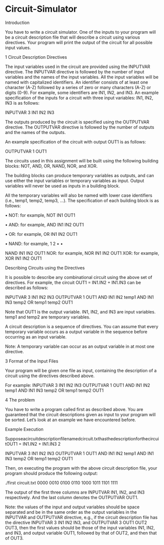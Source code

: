 # Circuit-Simulator
Introduction

You have to write a circuit simulator. One of the inputs to your program will be a circuit description file that will describe a circuit using various directives. Your program will print the output of the circuit for all possible input values.

1 Circuit Description Directives

The input variables used in the circuit are provided using the INPUTVAR directive. The INPUTVAR directive is followed by the number of input variables and the names of the input variables. All the input variables will be named with capitalized identifiers. An identifier consists of at least one character (A-Z) followed by a series of zero or many characters (A-Z) or digits (0-9). For example, some identifiers are IN1, IN2, and IN3. An example specification of the inputs for a circuit with three input variables: IN1, IN2, IN3 is as follows:

INPUTVAR 3 IN1 IN2 IN3

The outputs produced by the circuit is specified using the OUTPUTVAR directive. The OUTPUTVAR directive is
followed by the number of outputs and the names of the outputs.

An example specification of the circuit with output OUT1 is as follows:

OUTPUTVAR 1 OUT1

The circuits used in this assignment will be built using the following building blocks: NOT, AND, OR, NAND,
NOR, and XOR.

The building blocks can produce temporary variables as outputs, and can use either the input variables or
temporary variables as input. Output variables will never be used as inputs in a building block.

All the temporary variables will also be named with lower case identifiers (i.e., temp1, temp2, temp3, ...). The specification of each building block is as follows:

• NOT: for example, NOT IN1 OUT1

• AND: for example,
     AND IN1 IN2 OUT1

• OR: for example,
     OR IN1 IN2 OUT1

• NAND: for example,
1
2
•
•

NAND IN1 IN2 OUT1 NOR: for example, NOR IN1 IN2 OUT1 XOR: for example, XOR IN1 IN2 OUT1

Describing Circuits using the Directives

It is possible to describe any combinational circuit using the above set of directives. For example, the circuit OUT1 = IN1.IN2 + IN1.IN3 can be described as follows:

INPUTVAR 3 IN1 IN2 IN3
OUTPUTVAR 1 OUT1
AND IN1 IN2 temp1
AND IN1 IN3 temp2
OR temp1 temp2 OUT1

Note that OUT1 is the output variable. IN1, IN2, and IN3 are input variables. temp1 and temp2 are temporary
variables.

A circuit description is a sequence of directives. You can assume that every temporary variable occurs as a output variable in the sequence before occurring as an input variable.

Note: A temporary variable can occur as an output variable in at most one directive.

3 Format of the Input Files

Your program will be given one file as input, containing the description of a circuit using the directives described above.

For example:
INPUTVAR 3 IN1 IN2 IN3
OUTPUTVAR 1 OUT1
AND IN1 IN2 temp1
AND IN1 IN3 temp2
OR temp1 temp2 OUT1

4 The problem

You have to write a program called first as described above. You are guaranteed that the circuit descriptions given as input to your program will be sorted. Let’s look at an example we have encountered before.

Example Execution

Supposeacircuitdescriptionfilenamedcircuit.txthasthedescriptionforthecircuitOUT1 = IN1.IN2 + IN1.IN3
2

INPUTVAR 3 IN1 IN2 IN3
OUTPUTVAR 1 OUT1
AND IN1 IN2 temp1
AND IN1 IN3 temp2
OR temp1 temp2 OUT1

Then, on executing the program with the above circuit description file, your program should produce the following output:

./first circuit.txt 0000
0010
0100
0110 1000 1011 1101 1111

The output of the first three columns are INPUTVAR IN1, IN2, and IN3 respectively. And the last column denotes the OUTPUTVAR OUT1.

Note: the values of the input and output variables should be space separated and be in the same order as the output variables in the INPUTVAR and OUTPUTVAR directive, e.g., if the circuit description file has the directive INPUTVAR 3 IN1 IN2 IN3, and OUTPUTVAR 3 OUT1 OUT2 OUT3, then the first values should be those of the input variables IN1, IN2, and IN3, and output variable OUT1, followed by that of OUT2, and then that of OUT3.
